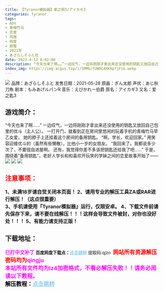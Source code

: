 ```yaml
---
title: 【Tyranor模拟器】爱之钥3/アイカギ3
categories: Tyranor
tags:
- ADV
- 青梅竹马
- 恋爱
- 同居
- 纯爱
- 甜蜜
- 2021年
- あざらしそふと社
date: 2023-4-13 8:02:00
description: “今天也来了啊……”一边叹气，一边将刚刚才拿出来还没使用的钥匙又放回自己包里的优斗（主人公）。一打开门，就看到正在房间里悠闲的玩着手机的青梅竹马早乙女爱。
index_img: https://img.acgus.top/i/SMMS/fUW8CAXKkpTjFiG.webp
---
```

![](https://img.acgus.top/i/SMMS/fUW8CAXKkpTjFiG.webp)
品牌：あざらしそふと
发售日期：2021-05-28
原画：ぎん太郎
声优：あじ秋刀魚
剧本：もみあげルパンR
音乐：えびかれー伯爵
原名：アイカギ3
又名：爱之匙3

## 游戏简介：
“今天也来了啊……”
一边叹气，一边将刚刚才拿出来还没使用的钥匙又放回自己包里的优斗（主人公）。
一打开门，就看到正在房间里悠闲的玩着手机的青梅竹马早乙女爱。
她的脖子上还挂着这个房间的备用钥匙。
“啊，学长，欢迎回家。”
用笑容迎接优斗的（虽然有些懒散），比他小一岁的女朋友。
“我回来了。我都说多少次了，不要擅自进屋啊。
还有，我觉得你差不多该把钥匙还给我了吧……”
于是，围绕着“备用钥匙”，老好人学长和和喜欢开玩笑的学妹之间的恋爱故事开始了——
![](https://img.acgus.top/i/SMMS/OnstkT7Zig2hmSK.webp)
![](https://img.acgus.top/i/SMMS/HxFOqiyulZY97vA.webp)
![](https://img.acgus.top/i/SMMS/BumQxM54XpFZYWL.webp)







## <font color=#FF0000 >注意事项：</font>
<font size=3><b>1、未满18岁请自觉关闭本页面！
2、请用专业的解压工具ZA或RAR进行解压！（这点很重要）           
3、手机请使用『Tyranor模拟器』运行，仅限安卓。
4、下载文件前请先保存下来，请不要在线解压！！！这样会导致文件被封，对你也没好处！！！
5、有能力请支持正版！</b></font>

## 下载地址：
<font color=#FF00FF size=3><b>已打中文补丁</b></font>
<b>百度网盘下载点：</b><a href="https://pan.baidu.com/s/1taW4gh4OWm_88-MEBXxiOA?pwd=qjzo" style="color: #87CEEB;"><b>点击跳转</b></a> 提取码:qjzo
<a style="padding: 0" href="https://post.qingju.org/AD/"><img style="max-width:100%" src="https://img.acgus.top/i/2024/07/478f689b8021d8d499ab43d21acf137a.gif" alt=""></a>
<b><font color=#FF0000 size=4>网站所有资源解压密码均为</b></font><b><font color=#FF00FF size=4>qingju</font><font color=#FF0000 ></font></b><br><b><font color=#FF00FF size=4>本站所有文件均为lz4加密格式，不看必解压失败！！请务必阅读以下教程。</b></font><br><b><font color=#000 size=4>解压教程：</b><a href="https://post.qingju.org/tutorial/000/" style="color: #87CEEB;"><b>点击跳转</b></a>